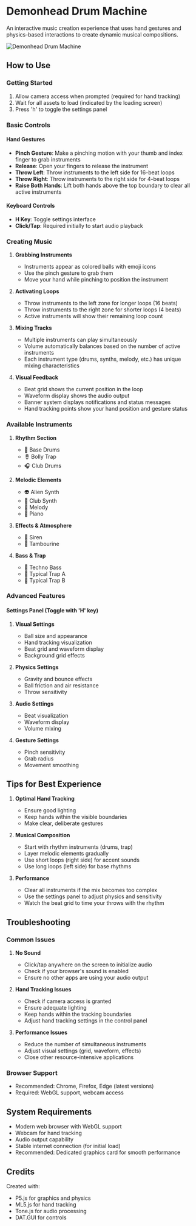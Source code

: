 # Demonhead Drum Machine

An interactive music creation experience that uses hand gestures and physics-based interactions to create dynamic musical compositions.

![Demonhead Drum Machine](assets/demonheadui.png)

## How to Use

### Getting Started

1. Allow camera access when prompted (required for hand tracking)
2. Wait for all assets to load (indicated by the loading screen)
3. Press 'h' to toggle the settings panel

### Basic Controls

#### Hand Gestures

- **Pinch Gesture**: Make a pinching motion with your thumb and index finger to grab instruments
- **Release**: Open your fingers to release the instrument
- **Throw Left**: Throw instruments to the left side for 16-beat loops
- **Throw Right**: Throw instruments to the right side for 4-beat loops
- **Raise Both Hands**: Lift both hands above the top boundary to clear all active instruments

#### Keyboard Controls

- **H Key**: Toggle settings interface
- **Click/Tap**: Required initially to start audio playback

### Creating Music

1. **Grabbing Instruments**

   - Instruments appear as colored balls with emoji icons
   - Use the pinch gesture to grab them
   - Move your hand while pinching to position the instrument

2. **Activating Loops**

   - Throw instruments to the left zone for longer loops (16 beats)
   - Throw instruments to the right zone for shorter loops (4 beats)
   - Active instruments will show their remaining loop count

3. **Mixing Tracks**

   - Multiple instruments can play simultaneously
   - Volume automatically balances based on the number of active instruments
   - Each instrument type (drums, synths, melody, etc.) has unique mixing characteristics

4. **Visual Feedback**
   - Beat grid shows the current position in the loop
   - Waveform display shows the audio output
   - Banner system displays notifications and status messages
   - Hand tracking points show your hand position and gesture status

### Available Instruments

1. **Rhythm Section**

   - 🥁 Base Drums
   - 🪘 Bolly Trap
   - 🎧 Club Drums

2. **Melodic Elements**

   - 👽 Alien Synth
   - 🎹 Club Synth
   - 🎵 Melody
   - 🎼 Piano

3. **Effects & Atmosphere**

   - 🚨 Siren
   - 🔔 Tambourine

4. **Bass & Trap**
   - 💫 Techno Bass
   - 🎪 Typical Trap A
   - 🌟 Typical Trap B

### Advanced Features

#### Settings Panel (Toggle with 'H' key)

1. **Visual Settings**

   - Ball size and appearance
   - Hand tracking visualization
   - Beat grid and waveform display
   - Background grid effects

2. **Physics Settings**

   - Gravity and bounce effects
   - Ball friction and air resistance
   - Throw sensitivity

3. **Audio Settings**

   - Beat visualization
   - Waveform display
   - Volume mixing

4. **Gesture Settings**
   - Pinch sensitivity
   - Grab radius
   - Movement smoothing

## Tips for Best Experience

1. **Optimal Hand Tracking**

   - Ensure good lighting
   - Keep hands within the visible boundaries
   - Make clear, deliberate gestures

2. **Musical Composition**

   - Start with rhythm instruments (drums, trap)
   - Layer melodic elements gradually
   - Use short loops (right side) for accent sounds
   - Use long loops (left side) for base rhythms

3. **Performance**
   - Clear all instruments if the mix becomes too complex
   - Use the settings panel to adjust physics and sensitivity
   - Watch the beat grid to time your throws with the rhythm

## Troubleshooting

### Common Issues

1. **No Sound**

   - Click/tap anywhere on the screen to initialize audio
   - Check if your browser's sound is enabled
   - Ensure no other apps are using your audio output

2. **Hand Tracking Issues**

   - Check if camera access is granted
   - Ensure adequate lighting
   - Keep hands within the tracking boundaries
   - Adjust hand tracking settings in the control panel

3. **Performance Issues**
   - Reduce the number of simultaneous instruments
   - Adjust visual settings (grid, waveform, effects)
   - Close other resource-intensive applications

### Browser Support

- Recommended: Chrome, Firefox, Edge (latest versions)
- Required: WebGL support, webcam access

## System Requirements

- Modern web browser with WebGL support
- Webcam for hand tracking
- Audio output capability
- Stable internet connection (for initial load)
- Recommended: Dedicated graphics card for smooth performance

## Credits

Created with:

- P5.js for graphics and physics
- ML5.js for hand tracking
- Tone.js for audio processing
- DAT.GUI for controls
